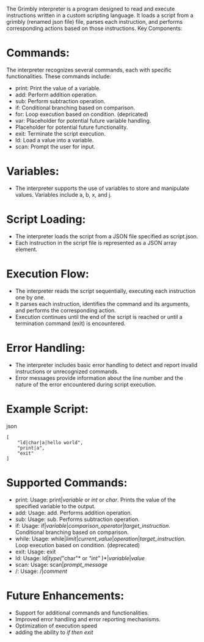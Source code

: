 


The Grimbly interpreter is a program designed to read and execute instructions written in a custom scripting language. It loads a script from a grimbly (renamed json file) file, parses each instruction, and performs corresponding actions based on those instructions.
Key Components:

# Commands: 
The interpreter recognizes several commands, each with specific functionalities. These commands include:
* print: Print the value of a variable.
* add: Perform addition operation.
* sub: Perform subtraction operation.
* if: Conditional branching based on comparison.
* for: Loop execution based on condition. (depricated)
* var: Placeholder for potential future variable handling.
* Placeholder for potential future functionality.
* exit: Terminate the script execution.
* ld: Load a value into a variable.
* scan: Prompt the user for input.

# Variables: 
*   The interpreter supports the use of variables to store and manipulate values. Variables include a, b, x, and j.

# Script Loading:

*    The interpreter loads the script from a JSON file specified as script.json.
*    Each instruction in the script file is represented as a JSON array element.

# Execution Flow:

*   The interpreter reads the script sequentially, executing each instruction one by one.
*  It parses each instruction, identifies the command and its arguments, and performs the corresponding action.
* Execution continues until the end of the script is reached or until a termination command (exit) is encountered.

# Error Handling:

*    The interpreter includes basic error handling to detect and report invalid instructions or unrecognized commands.
*    Error messages provide information about the line number and the nature of the error encountered during script execution.

# Example Script:

json

    [
        "ld|char|a|hello world",
        "print|a",
        "exit"
    ]

# Supported Commands:

*    print: Usage: print|*variable* or *int* or *char*. Prints the value of the specified variable to the output.
*    add: Usage: add. Performs addition operation.
*    sub: Usage: sub. Performs subtraction operation.
*    if: Usage: if|*variable*|*comparison_operator*|*target_instruction*. Conditional branching based on comparison.
*    while: Usage: while|*limit*|*current_value*|*operation*|*target_instruction*. Loop execution based on condition. (deprecated)
*    exit: Usage: exit
*    ld: Usage: ld|*type(*"char"* or *"int"* )*|*variable*|*value*
*    scan: Usage: scan|*prompt_message*
*    /: Usage: /|*comment*  
# Future Enhancements:

*   Support for additional commands and functionalities.
*   Improved error handling and error reporting mechanisms.
*   Optimization of execution speed
*   adding the ability to *if then exit*
